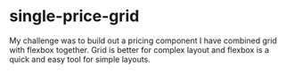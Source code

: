 # single-price-grid

My challenge was to build out a pricing component
I have combined grid with flexbox together.
Grid is better for complex layout and flexbox is a quick and easy tool for simple layouts.
